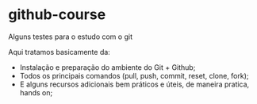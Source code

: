 # github-course
Alguns testes para o estudo com o git

Aqui tratamos basicamente da:
- Instalação e preparação do ambiente do Git + Github; 
- Todos os principais comandos (pull, push, commit, reset, clone, fork); 
- E alguns recursos adicionais bem práticos e úteis, de maneira pratica, hands on;




